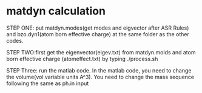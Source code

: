 # matdyn calculation 
STEP ONE: put matdyn.modes(get modes and eigvector after ASR Rules) and bzo.dyn1(atom born effective charge) at the same folder as the other codes.

STEP TWO:first get the eigenvector(eigev.txt) from matdyn.molds and atom born effective charge (atomeffect.txt) by typing ./process.sh

STEP Three: run the matlab code. In the matlab code, you need to change the volume(vol variable units A^3). You need to change the mass sequence following the same as ph.in input
